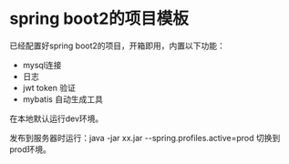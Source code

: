 # spring boot2的项目模板
已经配置好spring boot2的项目，开箱即用，内置以下功能：
* mysql连接
* 日志
* jwt token 验证
* mybatis 自动生成工具

在本地默认运行dev环境。

发布到服务器时运行：java -jar xx.jar --spring.profiles.active=prod
切换到prod环境。
